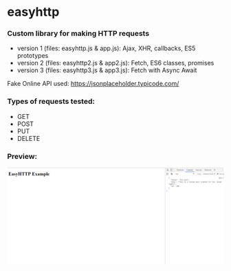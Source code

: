 # easyhttp

### Custom library for making HTTP requests
- version 1 (files: easyhttp.js & app.js): Ajax, XHR, callbacks, ES5 prototypes
- version 2 (files: easyhttp2.js & app2.js): Fetch, ES6 classes, promises
- version 3 (files: easyhttp3.js & app3.js): Fetch with Async Await

Fake Online API used: https://jsonplaceholder.typicode.com/

### Types of requests tested: 
- GET
- POST
- PUT
- DELETE

### Preview:
![alt-text](https://github.com/PierreBezuchow/easyhttp/blob/master/img/easyhttp-screenshot.png)